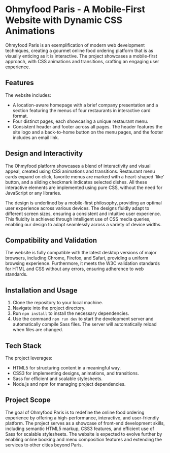 # Ohmyfood Paris - A Mobile-First Website with Dynamic CSS Animations

Ohmyfood Paris is an exemplification of modern web development techniques, creating a gourmet online food ordering platform that is as visually enticing as it is interactive. The project showcases a mobile-first approach, with CSS animations and transitions, crafting an engaging user experience. 

## Features

The website includes:

- A location-aware homepage with a brief company presentation and a section featuring the menus of four restaurants in interactive card format.
- Four distinct pages, each showcasing a unique restaurant menu.
- Consistent header and footer across all pages. The header features the site logo and a back-to-home button on the menu pages, and the footer includes an email link.

## Design and Interactivity

The Ohmyfood platform showcases a blend of interactivity and visual appeal, created using CSS animations and transitions. Restaurant menu cards expand on click, favorite menus are marked with a heart-shaped 'like' button, and a sliding checkmark indicates selected dishes. All these interactive elements are implemented using pure CSS, without the need for JavaScript or any libraries.

The design is underlined by a mobile-first philosophy, providing an optimal user experience across various devices. The designs fluidly adapt to different screen sizes, ensuring a consistent and intuitive user experience. This fluidity is achieved through intelligent use of CSS media queries, enabling our design to adapt seamlessly across a variety of device widths.

## Compatibility and Validation

The website is fully compatible with the latest desktop versions of major browsers, including Chrome, Firefox, and Safari, providing a uniform browsing experience. Furthermore, it meets the W3C validation standards for HTML and CSS without any errors, ensuring adherence to web standards.

## Installation and Usage

1. Clone the repository to your local machine.
2. Navigate into the project directory.
3. Run `npm install` to install the necessary dependencies.
4. Use the command `npm run dev` to start the development server and automatically compile Sass files. The server will automatically reload when files are changed.

## Tech Stack

The project leverages:

- HTML5 for structuring content in a meaningful way.
- CSS3 for implementing designs, animations, and transitions.
- Sass for efficient and scalable stylesheets.
- Node.js and npm for managing project dependencies.

## Project Scope

The goal of Ohmyfood Paris is to redefine the online food ordering experience by offering a high-performance, interactive, and user-friendly platform. The project serves as a showcase of front-end development skills, including semantic HTML5 markup, CSS3 features, and efficient use of Sass for scalable stylesheets. The website is expected to evolve further by enabling online booking and menu composition features and extending the services to other cities beyond Paris.
